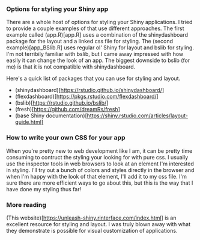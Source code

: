### Options for styling your Shiny app

There are a whole host of options for styling your Shiny applications. I tried to provide a couple examples of that use different approaches. The first example called (app.R)[app.R] uses a combination of the shinydashboard package for the layout and a linked css file for styling. The (second example)[app_BSlib.R] uses regular ol' Shiny for layout and bslib for styling. I'm not terribily familiar with bslib, but I came away impressed with how easily it can change the look of an app. The biggest downside to bslib (for me) is that it is not compatible with shinydashboard.

Here's a quick list of packages that you can use for styling and layout.

- (shinydashboard)[https://rstudio.github.io/shinydashboard/]
- (flexdashboard)[https://pkgs.rstudio.com/flexdashboard/]
- (bslib)[https://rstudio.github.io/bslib/]
- (fresh)[https://github.com/dreamRs/fresh]
- (base Shiny documentation)[https://shiny.rstudio.com/articles/layout-guide.html]

### How to write your own CSS for your app
When you're pretty new to web development like I am, it can be pretty time consuming to contruct the styling your looking for with pure css. I usually use the inspector tools in web browsers to look at an element I'm interested in styling. I'll try out a bunch of colors and styles directly in the browser and when I'm happy with the look of that element, I'll add it to my css file. I'm sure there are more efficient ways to go about this, but this is the way that I have done my styling thus far!


### More reading

(This website)[https://unleash-shiny.rinterface.com/index.html] is an excellent resource for styling and layout. I was truly blown away with what they demonstrate is possible for visual customization of applications. 
